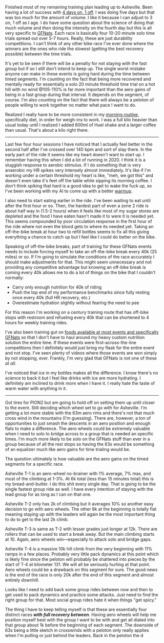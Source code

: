 Finished most of my remaining training plan leading up to Asheville. Been having a lot of success with [4 days on, 1 off](../Fitness/4%20days%20on,%201%20off.md). I was doing five days but that was too much for the amount of volume. I like it because I can adjust to 3 on, 1 off as I age. I do have some question about the science of doing that much volume and *then* doing the intensity on the fourth day but this is all very specific to [GFNats](../Fitness/GFNats%20winning%20strategy.md). Each race is basically four 10-20 minute solo time trials spread out over 5-7 hours. Really, these are just durability competitions. I can't think of any other bike race I've ever done where the winners are the ones who ride the *slowest* (getting the best recovery possible) between the time trials.

It's yet to be seen if there will be a penalty for not staying with the fast group but if so I still don't intend to keep up. The single worst mistake anyone can make in these events is going hard during the time between timed segments. I'm counting on the fact that being more recovered and mentally ready for essentially a solo 20 minute threshold time trial on a hot hill with no wind @105-110% is far more important than the aero gains of being in a fast group during that interval. It depends on the segment, of course. I'm also counting on the fact that there will always be a peloton of people willing to work together no matter what pace I want to do.

Realized I really have to be more consistent in my [morning routine](../Fitness/Morning%20routine.md), specifically diet, in order for weigh-ins to work. I was a full kilo heavier than usual today until I realized I added 600ml of Huel shake and a larger coffee than usual. That's about a kilo right there.

----

Last few four hour sessions I have noticed that I actually feel better in the second half after I've crossed over 140 bpm and sort of stay there. In the early part of the ride it seems like my heart doesn't want to start up. I remember having this when I did a lot of running in 2020. I think it is a sluggish response to aerobic stimulus. If I do something that is very anaerobic my HR spikes very intensely almost immediately. It's like if I'm working under a certain threshold my heart is like, "meh, we got this" and doesn't even take it's feet off the table while sipping its morning coffee. I don't think spiking that hard is a good idea to get to wake the fuck up, so I've been working with my AI to come up with a better [warmup](../Fitness/Warmup.md). 

I also need to start eating earlier in the ride. I've been waiting to eat until after the first hour or so. Then, the hardest part of even a zone 2 ride is about half way in (1.5-2 hours) when it feels like most of my sugar stores are depleted and the food I have eaten hasn't made it to were it is needed yet. This seems compounded by poor circulation response in the first hour of the ride where not even the blood gets to where its needed yet. Taking an off-the-bike break at hour two to refill bottles seems to fix all this giving everything a chance to catch up but I feel like I could do better on the bike.

Speaking of off-the-bike breaks, part of training for these GFNats events needs to include forcing myself to take an off-the-bike break every 40k (25 miles) or so. If I'm going to simulate the conditions of the race accurately I should make adjustments for that. This might seem unnecessary and not providing any competitive advantage but knowing an off-bike break is coming every 40k allows me to do a lot of things on the bike that I couldn't normally:

- Carry only enough nutrition for 40k of riding
- Push the top end of my performance benchmarks since fully resting once every 40k (full HR recovery, etc.)
- Overestimate hydration slightly without fearing the need to pee

For this reason I'm working on a century training route that has off-bike stops with restroom and refueling every 40k that can be shortened to 4 hours for weekly training rides.

I've also been training gut on [foods available at most events and specifically GFNats](../Fitness/GFNats%20race%20nutrition%20secret%20strategy.md) so that I don't have to haul around my heavy custom nutrition solution the entire time. If these events were first-across-the-line competitions then I definitely would just bring my flask for the entire event and not stop. I've seen plenty of videos where those events are won simply by not stopping, ever. Frankly, I'm very glad that GFNats is not one of these *at all*.

I've noticed that ice in my bottles makes all the difference. I know there's no science to back it but I feel like drinks with ice are more hydrating. I definitely am inclined to drink more when I have it. I really hate the taste of warm water with anything in it.

----

Got tires for PION2 but am going to hold off on setting them up until closer to the event. Still deciding which wheel set to go with for Asheville. I'm getting a lot more stable with the 63m aero rims and there's not that much cross wind in the mountains (I'm guessing). There are, however, a ton of opportunities to just smash the descents in an aero position and enough flats to make a difference. The aero wheels could be extremely valuable when I need to solo to bridge across to a group that is needed an specific times. I'm much more likely to be solo on the GFNats stuff than ever in a group because of all the rest stops so having the 63s would be something of an equalizer much like aero gains for time trialing would be.

The question ultimately is how valuable are the aero gains on the timed segments for a specific race. 

Asheville T-1 is an aero-wheel no-brainer with 1% average, 7% max, and most of the climbing at 1-3%. At 6k total (less than 15 minutes total) this is my bread-and-butter. I do this shit every single day. That is going to be the single fastest group ride as well. I have every intention of staying with the lead group for as long as I can on that one.

Asheville T-2 only has 2k of climbing but it averages 10% so another easy decision to go with aero wheels. The other 8k at the beginning is totally flat meaning staying up with the leaders will again be the most important thing to do to get to the last 2k climb.

Asheville T-3 is same as T-2 with lesser grades just longer at 12k. There are rollers that can be used to start a break away. But the main climbing starts at 10. Again, aero wheels win—especially to attack solo and bridge gaps.

Asheville T-4 is a massive 10k hill climb from the very beginning with 11% ramps in a few places. Probably very little pack dynamics at this point which is likely fine since the peloton will probably be shattered into pieces by the start of T-4 at kilometer 131. We will all be seriously hurting at that point. Aero wheels could be a drawback on this segment for sure. The good news is the end of the race is only 20k after the end of this segment and almost entirely downhill.

Looks like I need to add back some group rides between now and then to get used to pack dynamics and practice some attacks. Just need to find the right group for that. Most social group rides hate it when things "get spicy."

The thing I have to keep telling myself is that these are essentially four distinct races ***with full recovery between***. Having aero wheels will help me position myself best with the group I want to be with and get all dialed into that group about 1k before the beginning of each segment. The downside of 63s being a little sketch in crosswinds with a peloton only really applies when I'm pulling or just behind the leaders. Back in the peloton the d